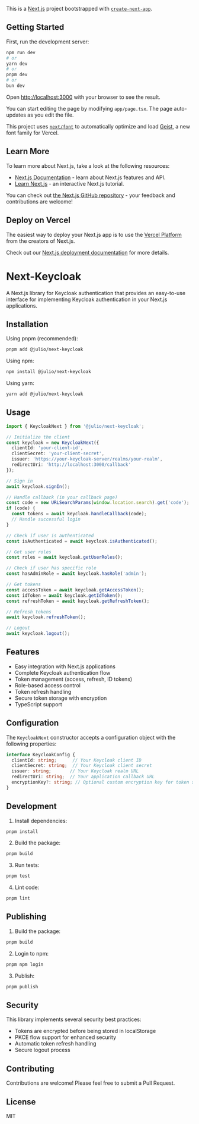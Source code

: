 This is a [Next.js](https://nextjs.org) project bootstrapped with [`create-next-app`](https://nextjs.org/docs/app/api-reference/cli/create-next-app).

## Getting Started

First, run the development server:

```bash
npm run dev
# or
yarn dev
# or
pnpm dev
# or
bun dev
```

Open [http://localhost:3000](http://localhost:3000) with your browser to see the result.

You can start editing the page by modifying `app/page.tsx`. The page auto-updates as you edit the file.

This project uses [`next/font`](https://nextjs.org/docs/app/building-your-application/optimizing/fonts) to automatically optimize and load [Geist](https://vercel.com/font), a new font family for Vercel.

## Learn More

To learn more about Next.js, take a look at the following resources:

- [Next.js Documentation](https://nextjs.org/docs) - learn about Next.js features and API.
- [Learn Next.js](https://nextjs.org/learn) - an interactive Next.js tutorial.

You can check out [the Next.js GitHub repository](https://github.com/vercel/next.js) - your feedback and contributions are welcome!

## Deploy on Vercel

The easiest way to deploy your Next.js app is to use the [Vercel Platform](https://vercel.com/new?utm_medium=default-template&filter=next.js&utm_source=create-next-app&utm_campaign=create-next-app-readme) from the creators of Next.js.

Check out our [Next.js deployment documentation](https://nextjs.org/docs/app/building-your-application/deploying) for more details.

# Next-Keycloak

A Next.js library for Keycloak authentication that provides an easy-to-use interface for implementing Keycloak authentication in your Next.js applications.

## Installation

Using pnpm (recommended):
```bash
pnpm add @julio/next-keycloak
```

Using npm:
```bash
npm install @julio/next-keycloak
```

Using yarn:
```bash
yarn add @julio/next-keycloak
```

## Usage

```typescript
import { KeycloakNext } from '@julio/next-keycloak';

// Initialize the client
const keycloak = new KeycloakNext({
  clientId: 'your-client-id',
  clientSecret: 'your-client-secret',
  issuer: 'https://your-keycloak-server/realms/your-realm',
  redirectUri: 'http://localhost:3000/callback'
});

// Sign in
await keycloak.signIn();

// Handle callback (in your callback page)
const code = new URLSearchParams(window.location.search).get('code');
if (code) {
  const tokens = await keycloak.handleCallback(code);
  // Handle successful login
}

// Check if user is authenticated
const isAuthenticated = await keycloak.isAuthenticated();

// Get user roles
const roles = await keycloak.getUserRoles();

// Check if user has specific role
const hasAdminRole = await keycloak.hasRole('admin');

// Get tokens
const accessToken = await keycloak.getAccessToken();
const idToken = await keycloak.getIdToken();
const refreshToken = await keycloak.getRefreshToken();

// Refresh tokens
await keycloak.refreshToken();

// Logout
await keycloak.logout();
```

## Features

- Easy integration with Next.js applications
- Complete Keycloak authentication flow
- Token management (access, refresh, ID tokens)
- Role-based access control
- Token refresh handling
- Secure token storage with encryption
- TypeScript support

## Configuration

The `KeycloakNext` constructor accepts a configuration object with the following properties:

```typescript
interface KeycloakConfig {
  clientId: string;      // Your Keycloak client ID
  clientSecret: string;  // Your Keycloak client secret
  issuer: string;       // Your Keycloak realm URL
  redirectUri: string;  // Your application callback URL
  encryptionKey?: string; // Optional custom encryption key for token storage
}
```

## Development

1. Install dependencies:
```bash
pnpm install
```

2. Build the package:
```bash
pnpm build
```

3. Run tests:
```bash
pnpm test
```

4. Lint code:
```bash
pnpm lint
```

## Publishing

1. Build the package:
```bash
pnpm build
```

2. Login to npm:
```bash
pnpm npm login
```

3. Publish:
```bash
pnpm publish
```

## Security

This library implements several security best practices:
- Tokens are encrypted before being stored in localStorage
- PKCE flow support for enhanced security
- Automatic token refresh handling
- Secure logout process

## Contributing

Contributions are welcome! Please feel free to submit a Pull Request.

## License

MIT
